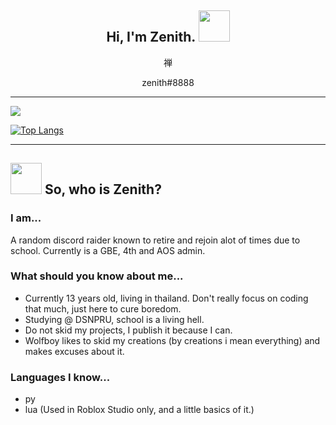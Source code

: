 <h2 align="center"> Hi, I'm Zenith. <img src="https://media.giphy.com/media/mGcNjsfWAjY5AEZNw6/giphy.gif" width="50"></h2>

<p align="center">禅</p>
<p align="center">zenith#8888</p>


---

<a href="">
  
<img align="center" src="https://github-readme-stats.vercel.app/api?username=zendivinity&count_private=true&include_all_commits=true&show_icons=true&title_color=007bff&text_color=e7e7e7&icon_color=007bff&bg_color=171c28" />
  
![Top Langs](https://github-readme-stats.vercel.app/api/top-langs/?username=zendivinity&layout=compact&title_color=007bff&text_color=e7e7e7&icon_color=007bff&bg_color=171c28)
  
</a>

---

## <img src="https://media.giphy.com/media/VgCDAzcKvsR6OM0uWg/giphy.gif" width="50"> So, who is Zenith?  

### I am...
A random discord raider known to retire and rejoin alot of times due to school. Currently is a GBE, 4th and AOS admin.

### What should you know about me...
* Currently 13 years old, living in thailand. Don't really focus on coding that much, just here to cure boredom.
* Studying @ DSNPRU, school is a living hell.
* Do not skid my projects, I publish it because I can.
* Wolfboy likes to skid my creations (by creations i mean everything) and makes excuses about it.

### Languages I know...
* py
* lua (Used in Roblox Studio only, and a little basics of it.)

<!---
zenithxv/zenithxv is a ✨ special ✨ repository because its `README.md` (this file) appears on your GitHub profile.
You can click the Preview link to take a look at your changes.
--->
